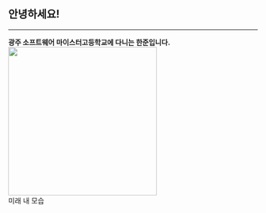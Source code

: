## 안녕하세요!
----
__광주 소프트웨어 마이스터고등학교에 다니는 한준입니다.__<br>
<img src="https://user-images.githubusercontent.com/106512781/171752543-55e6af9d-e5e8-471a-8c78-8a192ea8c59f.jpg" width="300"><br>
미래 내 모습
